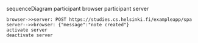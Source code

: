 sequenceDiagram
    participant browser
    participant server

    browser->>server: POST https://studies.cs.helsinki.fi/exampleapp/spa
    server-->>browser: {"message":"note created"}
    activate server
    deactivate server

